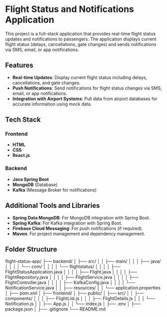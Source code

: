 # Flight Status and Notifications Application

This project is a full-stack application that provides real-time flight status updates and notifications to passengers. The application displays current flight status (delays, cancellations, gate changes) and sends notifications via SMS, email, or app notifications.

## Features

- **Real-time Updates**: Display current flight status including delays, cancellations, and gate changes.
- **Push Notifications**: Send notifications for flight status changes via SMS, email, or app notifications.
- **Integration with Airport Systems**: Pull data from airport databases for accurate information using mock data.

## Tech Stack

### Frontend

- **HTML**
- **CSS**
- **React.js**

### Backend

- **Java Spring Boot**
- **MongoDB** (Database)
- **Kafka** (Message Broker for notifications)

## Additional Tools and Libraries

- **Spring Data MongoDB**: For MongoDB integration with Spring Boot.
- **Spring Kafka**: For Kafka integration with Spring Boot.
- **Firebase Cloud Messaging**: For push notifications (if required).
- **Maven**: For project management and dependency management.

## Folder Structure

flight-status-app/
├── backend/
│ ├── src/
│ │ ├── main/
│ │ │ ├── java/
│ │ │ │ └── com/
│ │ │ │ └── flightstatus/
│ │ │ │ ├── FlightStatusApplication.java
│ │ │ │ ├── Flight.java
│ │ │ │ ├── FlightRepository.java
│ │ │ │ ├── FlightService.java
│ │ │ │ ├── FlightController.java
│ │ │ │ ├── KafkaConfig.java
│ │ │ │ └── NotificationService.java
│ │ ├── resources/
│ │ └── application.properties
│ ├── pom.xml
│
├── frontend/
│ ├── public/
│ ├── src/
│ │ ├── components/
│ │ │ ├── FlightList.js
│ │ │ ├── FlightDetails.js
│ │ │ └── Notification.js
│ │ ├── App.js
│ │ └── index.js
│ ├── .env
│ ├── package.json
│
├── .gitignore
└── README.md
